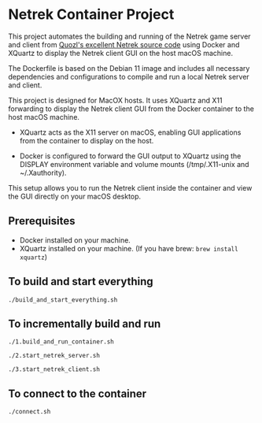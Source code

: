 # Netrek Container Project

This project automates the building and running of the Netrek game server and client from [Quozl's excellent Netrek source code](https://github.com/quozl/netrek) using Docker and XQuartz to display the Netrek client GUI on the host macOS machine.

The Dockerfile is based on the Debian 11 image and includes all necessary dependencies and configurations to compile and run a local Netrek server and client.

This project is designed for MacOX hosts. It uses XQuartz and X11 forwarding to display the Netrek client GUI from the Docker container to the host macOS machine.

* XQuartz acts as the X11 server on macOS, enabling GUI applications from the container to display on the host.

* Docker is configured to forward the GUI output to XQuartz using the DISPLAY environment variable and volume mounts (/tmp/.X11-unix and ~/.Xauthority).

This setup allows you to run the Netrek client inside the container and view the GUI directly on your macOS desktop.

## Prerequisites

* Docker installed on your machine.
* XQuartz installed on your machine. (If you have brew: ```brew install xquartz```)

## To build and start everything

```
./build_and_start_everything.sh
```

## To incrementally build and run

```
./1.build_and_run_container.sh

./2.start_netrek_server.sh

./3.start_netrek_client.sh
```
## To connect to the container

```
./connect.sh
```




